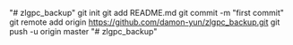 "# zlgpc_backup"  git init git add README.md git commit -m "first commit" git remote add origin https://github.com/damon-yun/zlgpc_backup.git git push -u origin master
"# zlgpc_backup" 

